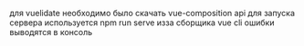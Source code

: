 для vuelidate необходимо было скачать vue-composition api
для запуска сервера используется npm run serve изза сборщика vue cli
ошибки выводятся в консоль
